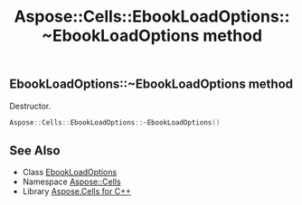 ﻿---
title: Aspose::Cells::EbookLoadOptions::~EbookLoadOptions method
linktitle: ~EbookLoadOptions
second_title: Aspose.Cells for C++ API Reference
description: 'Aspose::Cells::EbookLoadOptions::~EbookLoadOptions method. Destructor in C++.'
type: docs
weight: 200
url: /cpp/aspose.cells/ebookloadoptions/~ebookloadoptions/
---
## EbookLoadOptions::~EbookLoadOptions method


Destructor.

```cpp
Aspose::Cells::EbookLoadOptions::~EbookLoadOptions()
```

## See Also

* Class [EbookLoadOptions](../)
* Namespace [Aspose::Cells](../../)
* Library [Aspose.Cells for C++](../../../)
